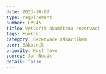```yaml
---
date: 2023-10-07
type: requirement
number: FP045
title: Vytvořit okamžitou rezervaci
tags: Funkční
category: Rezervace zákazníkem
user: Zákazník
priority: Must have
source: Jan Novák
detail: false
---
```


